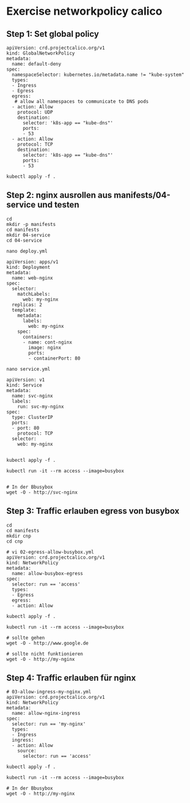 # Exercise networkpolicy calico

## Step 1: Set global policy

```
apiVersion: crd.projectcalico.org/v1
kind: GlobalNetworkPolicy
metadata:
  name: default-deny
spec:
  namespaceSelector: kubernetes.io/metadata.name != "kube-system"
  types:
  - Ingress
  - Egress
  egress:
   # allow all namespaces to communicate to DNS pods
  - action: Allow
    protocol: UDP
    destination:
      selector: 'k8s-app == "kube-dns"'
      ports:
      - 53
  - action: Allow
    protocol: TCP
    destination:
      selector: 'k8s-app == "kube-dns"'
      ports:
      - 53

```

```
kubectl apply -f . 
```

## Step 2: nginx ausrollen aus manifests/04-service und testen

```
cd
mkdir -p manifests
cd manifests
mkdir 04-service 
cd 04-service 
```

```
nano deploy.yml 
```

```
apiVersion: apps/v1
kind: Deployment
metadata:
  name: web-nginx
spec:
  selector:
    matchLabels:
      web: my-nginx
  replicas: 2
  template:
    metadata:
      labels:
        web: my-nginx
    spec:
      containers:
      - name: cont-nginx
        image: nginx
        ports:
        - containerPort: 80
```

```
nano service.yml
```


```
apiVersion: v1
kind: Service
metadata:
  name: svc-nginx
  labels:
    run: svc-my-nginx
spec:
  type: ClusterIP
  ports:
  - port: 80
    protocol: TCP
  selector:
    web: my-nginx      
        
```        

```
kubectl apply -f . 
```

```
kubectl run -it --rm access --image=busybox 
```
```

# In der Bbusybox 
wget -O - http://svc-nginx 
```

## Step 3: Traffic erlauben egress von busybox 

```
cd
cd manifests
mkdir cnp
cd cnp
```


```
# vi 02-egress-allow-busybox.yml
apiVersion: crd.projectcalico.org/v1
kind: NetworkPolicy
metadata:
  name: allow-busybox-egress
spec:
  selector: run == 'access'
  types:
  - Egress
  egress:
  - action: Allow
```

```
kubectl apply -f . 
```

```
kubectl run -it --rm access --image=busybox
```

```
# sollte gehen 
wget -O - http://www.google.de

# sollte nicht funktionieren
wget -O - http://my-nginx
```

## Step 4: Traffic erlauben für nginx 

```
# 03-allow-ingress-my-nginx.yml 
apiVersion: crd.projectcalico.org/v1
kind: NetworkPolicy
metadata:
  name: allow-nginx-ingress
spec:
  selector: run == 'my-nginx'
  types:
  - Ingress
  ingress:
  - action: Allow
    source:
      selector: run == 'access'
```

```
kubectl apply -f .
```

```
kubectl run -it --rm access --image=busybox 
```

```
# In der Bbusybox 
wget -O - http://my-nginx 
```
